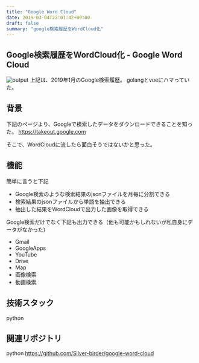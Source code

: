 ```yaml
---
title: "Google Word Cloud"
date: 2019-03-04T22:01:42+09:00
draft: false
summary: "google検索履歴をWordCloud化"
---
```


## Google検索履歴をWordCloud化 - Google Word Cloud
![output](https://res.cloudinary.com/silverbirder/image/upload/v1551595196/google-word-cloud/%E3%83%9E%E3%82%A4%E3%82%A2%E3%82%AF%E3%83%86%E3%82%A3%E3%83%92%E3%82%99%E3%83%86%E3%82%A3.json.201901.json.txt.png)
上記は、2019年1月のGoogle検索履歴。
golangとvueにハマっていた。

## 背景
下記のページより、Googleで検索したデータをダウンロードできることを知った。
https://takeout.google.com

そこで、WordCloudに流したら面白そうではないかと思った。

## 機能
簡単に言うと下記

* Google検索のような検索結果のjsonファイルを月毎に分割できる
* 検索結果のjsonファイルから単語を抽出できる
* 抽出した結果をWordCloudで出力した画像を取得できる

Google検索だけでなく下記も出力できる（他も可能かもしれないが私自身にデータがなかった)  

* Gmail
* GoogleApps
* YouTube
* Drive
* Map
* 画像検索
* 動画検索

## 技術スタック
python


## 関連リポジトリ
python
https://github.com/Silver-birder/google-word-cloud
